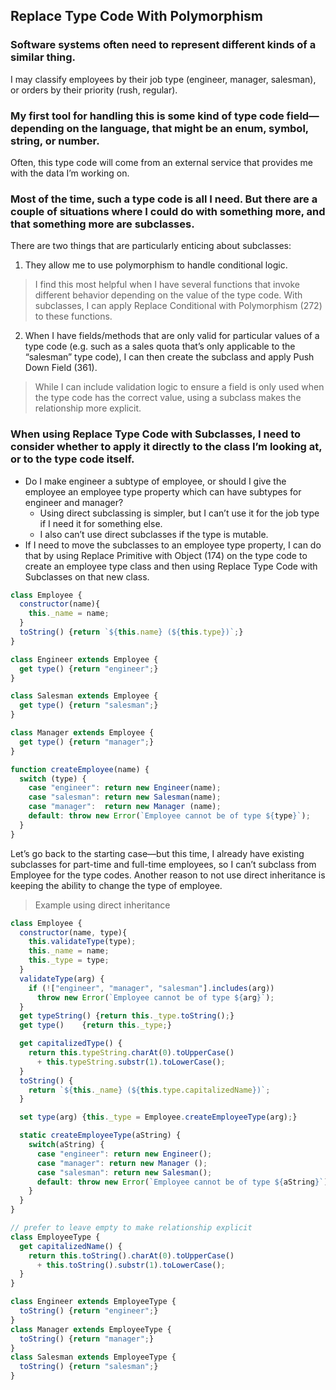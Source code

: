 ## Replace Type Code With Polymorphism

### Software systems often need to represent different kinds of a similar thing.
I may classify employees by their job type (engineer, manager, salesman), or orders by their priority (rush, regular).

### My first tool for handling this is some kind of type code field—depending on the language, that might be an enum, symbol, string, or number.
Often, this type code will come from an external service that provides me with the data I’m working on.

### Most of the time, such a type code is all I need. But there are a couple of situations where I could do with something more, and that something more are subclasses.
There are two things that are particularly enticing about subclasses:

1. They allow me to use polymorphism to handle conditional logic.
> I find this most helpful when I have several functions that invoke different behavior depending on the value of the type code. With subclasses, I can apply Replace Conditional with Polymorphism (272) to these functions.

2. When I have fields/methods that are only valid for particular values of a type code (e.g. such as a sales quota that’s only applicable to the “salesman” type code), I can then create the subclass and apply Push Down Field (361).
> While I can include validation logic to ensure a field is only used when the type code has the correct value, using a subclass makes the relationship more explicit.

### When using Replace Type Code with Subclasses, I need to consider whether to apply it directly to the class I’m looking at, or to the type code itself.
* Do I make engineer a subtype of employee, or should I give the employee an employee type property which can have subtypes for engineer and manager?
  * Using direct subclassing is simpler, but I can’t use it for the job type if I need it for something else.
  * I also can’t use direct subclasses if the type is mutable.
* If I need to move the subclasses to an employee type property, I can do that by using Replace Primitive with Object (174) on the type code to create an employee type class and then using Replace Type Code with Subclasses on that new class.

```javascript
class Employee {
  constructor(name){
    this._name = name;
  }
  toString() {return `${this.name} (${this.type})`;}
}

class Engineer extends Employee {
  get type() {return "engineer";}
}

class Salesman extends Employee {
  get type() {return "salesman";}
}

class Manager extends Employee {
  get type() {return "manager";}
}

function createEmployee(name) {
  switch (type) {
    case "engineer": return new Engineer(name);
    case "salesman": return new Salesman(name);
    case "manager":  return new Manager (name);
    default: throw new Error(`Employee cannot be of type ${type}`);
  }
}
```

Let’s go back to the starting case—but this time, I already have existing subclasses for part-time and full-time employees, so I can’t subclass from Employee for the type codes. Another reason to not use direct inheritance is keeping the ability to change the type of employee.

> Example using direct inheritance
```javascript
class Employee {
  constructor(name, type){
    this.validateType(type);
    this._name = name;
    this._type = type;
  }
  validateType(arg) {
    if (!["engineer", "manager", "salesman"].includes(arg))
      throw new Error(`Employee cannot be of type ${arg}`);
  }
  get typeString() {return this._type.toString();}
  get type()    {return this._type;}

  get capitalizedType() {
    return this.typeString.charAt(0).toUpperCase()
      + this.typeString.substr(1).toLowerCase();
  }
  toString() {
    return `${this._name} (${this.type.capitalizedName})`;
  }

  set type(arg) {this._type = Employee.createEmployeeType(arg);}

  static createEmployeeType(aString) {
    switch(aString) {
      case "engineer": return new Engineer();
      case "manager": return new Manager ();
      case "salesman": return new Salesman();
      default: throw new Error(`Employee cannot be of type ${aString}`);
    }
  }
}

// prefer to leave empty to make relationship explicit
class EmployeeType {
  get capitalizedName() {
    return this.toString().charAt(0).toUpperCase()
      + this.toString().substr(1).toLowerCase();
  }
}

class Engineer extends EmployeeType {
  toString() {return "engineer";}
}
class Manager extends EmployeeType {
  toString() {return "manager";}
}
class Salesman extends EmployeeType {
  toString() {return "salesman";}
}

```

